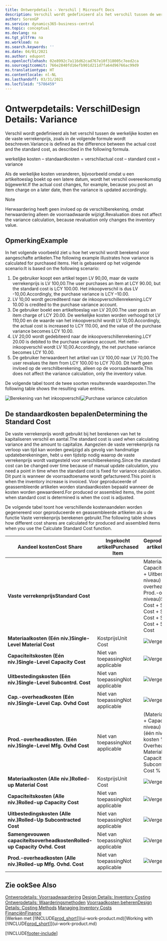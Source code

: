 ```yaml
---
title: Ontwerpdetails - Verschil | Microsoft Docs
description: Verschil wordt gedefinieerd als het verschil tussen de werkelijke kosten en de vaste verrekenprijs, zoals in de volgende formule wordt beschreven.
author: SorenGP
ms.service: dynamics365-business-central
ms.topic: conceptual
ms.devlang: na
ms.tgt_pltfrm: na
ms.workload: na
ms.search.keywords: ''
ms.date: 04/01/2021
ms.author: edupont
ms.openlocfilehash: 02e8992c7a116d62cad767e10f318005c7eed2ca
ms.sourcegitcommit: 766e2840fd16efb901d211d7fa64d96766ac99d9
ms.translationtype: HT
ms.contentlocale: nl-NL
ms.lasthandoff: 03/31/2021
ms.locfileid: "5786459"
---
```

# <a name="design-details-variance"></a><span data-ttu-id="d336f-103">Ontwerpdetails: Verschil</span><span class="sxs-lookup"><span data-stu-id="d336f-103">Design Details: Variance</span></span>
<span data-ttu-id="d336f-104">Verschil wordt gedefinieerd als het verschil tussen de werkelijke kosten en de vaste verrekenprijs, zoals in de volgende formule wordt beschreven.</span><span class="sxs-lookup"><span data-stu-id="d336f-104">Variance is defined as the difference between the actual cost and the standard cost, as described in the following formula.</span></span>  

 <span data-ttu-id="d336f-105">werkelijke kosten – standaardkosten = verschil</span><span class="sxs-lookup"><span data-stu-id="d336f-105">actual cost – standard cost = variance</span></span>  

 <span data-ttu-id="d336f-106">Als de werkelijke kosten veranderen, bijvoorbeeld omdat u een artikeltoeslag boekt op een latere datum, wordt het verschil overeenkomstig bijgewerkt.</span><span class="sxs-lookup"><span data-stu-id="d336f-106">If the actual cost changes, for example, because you post an item charge on a later date, then the variance is updated accordingly.</span></span>  

> [!NOTE]  
>  <span data-ttu-id="d336f-107">Herwaardering heeft geen invloed op de verschilberekening, omdat herwaardering alleen de voorraadwaarde wijzigt.</span><span class="sxs-lookup"><span data-stu-id="d336f-107">Revaluation does not affect the variance calculation, because revaluation only changes the inventory value.</span></span>  

## <a name="example"></a><span data-ttu-id="d336f-108">Opmerking</span><span class="sxs-lookup"><span data-stu-id="d336f-108">Example</span></span>  
 <span data-ttu-id="d336f-109">In het volgende voorbeeld ziet u hoe het verschil wordt berekend voor aangeschafte artikelen.</span><span class="sxs-lookup"><span data-stu-id="d336f-109">The following example illustrates how variance is calculated for purchased items.</span></span> <span data-ttu-id="d336f-110">Het is gebaseerd op het volgende scenario:</span><span class="sxs-lookup"><span data-stu-id="d336f-110">It is based on the following scenario:</span></span>  

1.  <span data-ttu-id="d336f-111">De gebruiker koopt een artikel tegen LV 90,00, maar de vaste verrekenprijs is LV 100,00.</span><span class="sxs-lookup"><span data-stu-id="d336f-111">The user purchases an item at LCY 90.00, but the standard cost is LCY 100.00.</span></span> <span data-ttu-id="d336f-112">Het inkoopverschil is dus LV -10,00.</span><span class="sxs-lookup"><span data-stu-id="d336f-112">Accordingly, the purchase variance is LCY –10.00.</span></span>  
2.  <span data-ttu-id="d336f-113">LV 10,00 wordt gecrediteerd naar de inkoopverschillenrekening.</span><span class="sxs-lookup"><span data-stu-id="d336f-113">LCY 10.00 is credited to the purchase variance account.</span></span>  
3.  <span data-ttu-id="d336f-114">De gebruiker boekt een artikeltoeslag van LV 20,00.</span><span class="sxs-lookup"><span data-stu-id="d336f-114">The user posts an item charge of LCY 20.00.</span></span> <span data-ttu-id="d336f-115">De werkelijke kosten worden verhoogd tot LV 110,00 en de waarde van het inkoopverschil wordt LV 10,00.</span><span class="sxs-lookup"><span data-stu-id="d336f-115">Accordingly, the actual cost is increased to LCY 110.00, and the value of the purchase variance becomes LCY 10.00.</span></span>  
4.  <span data-ttu-id="d336f-116">LV 20,00 wordt gedebiteerd naar de inkoopverschillenrekening.</span><span class="sxs-lookup"><span data-stu-id="d336f-116">LCY 20.00 is debited to the purchase variance account.</span></span> <span data-ttu-id="d336f-117">Het netto-inkoopverschil wordt LV 10,00.</span><span class="sxs-lookup"><span data-stu-id="d336f-117">Accordingly, the net purchase variance becomes LCY 10.00.</span></span>  
5.  <span data-ttu-id="d336f-118">De gebruiker herwaardeert het artikel van LV 100,00 naar LV 70,00.</span><span class="sxs-lookup"><span data-stu-id="d336f-118">The user revalues the item from LCY 100.00 to LCY 70.00.</span></span> <span data-ttu-id="d336f-119">Dit heeft geen invloed op de verschilberekening, alleen op de voorraadwaarde.</span><span class="sxs-lookup"><span data-stu-id="d336f-119">This does not affect the variance calculation, only the inventory value.</span></span>  

 <span data-ttu-id="d336f-120">De volgende tabel toont de twee soorten resulterende waardeposten.</span><span class="sxs-lookup"><span data-stu-id="d336f-120">The following table shows the resulting value entries.</span></span>  

 <span data-ttu-id="d336f-121">![Berekening van het inkoopverschil](media/design_details_inventory_costing_11_purchase_variance.png "Berekening van het inkoopverschil")</span><span class="sxs-lookup"><span data-stu-id="d336f-121">![Purchase variance calculation](media/design_details_inventory_costing_11_purchase_variance.png "Purchase variance calculation")</span></span>  

## <a name="determining-the-standard-cost"></a><span data-ttu-id="d336f-122">De standaardkosten bepalen</span><span class="sxs-lookup"><span data-stu-id="d336f-122">Determining the Standard Cost</span></span>  
 <span data-ttu-id="d336f-123">De vaste verrekenprijs wordt gebruikt bij het berekenen van het te kapitaliseren verschil en aantal.</span><span class="sxs-lookup"><span data-stu-id="d336f-123">The standard cost is used when calculating variance and the amount to capitalize.</span></span> <span data-ttu-id="d336f-124">Aangezien de vaste verrekenprijs na verloop van tijd kan worden gewijzigd als gevolg van handmatige updateberekeningen, hebt u een tijdstip nodig waarop de vaste verrekenprijs wordt vastgesteld voor verschilberekening.</span><span class="sxs-lookup"><span data-stu-id="d336f-124">Since the standard cost can be changed over time because of manual update calculation, you need a point in time when the standard cost is fixed for variance calculation.</span></span> <span data-ttu-id="d336f-125">Dit punt is wanneer de voorraadtoename wordt gefactureerd.</span><span class="sxs-lookup"><span data-stu-id="d336f-125">This point is when the inventory increase is invoiced.</span></span> <span data-ttu-id="d336f-126">Voor geproduceerde of geassembleerde artikelen worden standaardkosten bepaald wanneer de kosten worden gewaardeerd.</span><span class="sxs-lookup"><span data-stu-id="d336f-126">For produced or assembled items, the point when standard cost is determined is when the cost is adjusted.</span></span>  

 <span data-ttu-id="d336f-127">De volgende tabel toont hoe verschillende kostenaandelen worden gegenereerd voor geproduceerde en geassembleerde artikelen als u de functie Vaste verrekenprijs berekenen gebruikt.</span><span class="sxs-lookup"><span data-stu-id="d336f-127">The following table shows how different cost shares are calculated for produced and assembled items when you use the Calculate Standard Cost function.</span></span>  

|<span data-ttu-id="d336f-128">Aandeel kosten</span><span class="sxs-lookup"><span data-stu-id="d336f-128">Cost Share</span></span>|<span data-ttu-id="d336f-129">Ingekocht artikel</span><span class="sxs-lookup"><span data-stu-id="d336f-129">Purchased Item</span></span>|<span data-ttu-id="d336f-130">Geproduceerd/geassembleerd artikel</span><span class="sxs-lookup"><span data-stu-id="d336f-130">Produced/Assembled Item</span></span>|  
|----------------|--------------------|------------------------------|  
|<span data-ttu-id="d336f-131">**Vaste verrekenprijs**</span><span class="sxs-lookup"><span data-stu-id="d336f-131">**Standard Cost**</span></span>||<span data-ttu-id="d336f-132">Materiaalkosten (één niveau) + Capaciteitskosten (één niveau) + Uitbestedingskosten (één niveau) + Cap.-overheadkosten (één niveau) + Prod.-overheadkosten (één niveau)</span><span class="sxs-lookup"><span data-stu-id="d336f-132">Single-Level Material Cost + Single-Level Capacity Cost + Single-Level Subcontrd. Cost + Single-Level Cap. Ovhd. Cost + Single-Level Mfg. Ovhd. Cost</span></span>|  
|<span data-ttu-id="d336f-133">**Materiaalkosten (Eén niv.)**</span><span class="sxs-lookup"><span data-stu-id="d336f-133">**Single-Level Material Cost**</span></span>|<span data-ttu-id="d336f-134">Kostprijs</span><span class="sxs-lookup"><span data-stu-id="d336f-134">Unit Cost</span></span>|<span data-ttu-id="d336f-135">![Vergelijking 1](media/design_details_inventory_costing_11_equation_1.png "Vergelijking 1")</span><span class="sxs-lookup"><span data-stu-id="d336f-135">![Equation 1](media/design_details_inventory_costing_11_equation_1.png "Equation 1")</span></span>|  
|<span data-ttu-id="d336f-136">**Capaciteitskosten (Eén niv.)**</span><span class="sxs-lookup"><span data-stu-id="d336f-136">**Single-Level Capacity Cost**</span></span>|<span data-ttu-id="d336f-137">Niet van toepassing</span><span class="sxs-lookup"><span data-stu-id="d336f-137">Not applicable</span></span>|<span data-ttu-id="d336f-138">![Vergelijking 2](media/design_details_inventory_costing_11_equation_2.png "Vergelijking 2")</span><span class="sxs-lookup"><span data-stu-id="d336f-138">![Equation 2](media/design_details_inventory_costing_11_equation_2.png "Equation 2")</span></span>|  
|<span data-ttu-id="d336f-139">**Uitbestedingskosten (Eén niv.)**</span><span class="sxs-lookup"><span data-stu-id="d336f-139">**Single-Level Subcontrd. Cost**</span></span>|<span data-ttu-id="d336f-140">Niet van toepassing</span><span class="sxs-lookup"><span data-stu-id="d336f-140">Not applicable</span></span>|<span data-ttu-id="d336f-141">![Vergelijking 3](media/design_details_inventory_costing_11_equation_3.png "Vergelijking 3")</span><span class="sxs-lookup"><span data-stu-id="d336f-141">![Equation 3](media/design_details_inventory_costing_11_equation_3.png "Equation 3")</span></span>|  
|<span data-ttu-id="d336f-142">**Cap.-overheadkosten (Eén niv.)**</span><span class="sxs-lookup"><span data-stu-id="d336f-142">**Single-Level Cap. Ovhd Cost**</span></span>|<span data-ttu-id="d336f-143">Niet van toepassing</span><span class="sxs-lookup"><span data-stu-id="d336f-143">Not applicable</span></span>|<span data-ttu-id="d336f-144">![Vergelijking 4](media/design_details_inventory_costing_11_equation_4.png "Vergelijking 4")</span><span class="sxs-lookup"><span data-stu-id="d336f-144">![Equation 4](media/design_details_inventory_costing_11_equation_4.png "Equation 4")</span></span>|  
|<span data-ttu-id="d336f-145">**Prod.-overheadkosten. (Eén niv.)**</span><span class="sxs-lookup"><span data-stu-id="d336f-145">**Single-Level Mfg. Ovhd Cost**</span></span>|<span data-ttu-id="d336f-146">Niet van toepassing</span><span class="sxs-lookup"><span data-stu-id="d336f-146">Not applicable</span></span>|<span data-ttu-id="d336f-147">(Materiaalkosten (één niveau) + Capaciteitskosten (één niveau) + Uitbestedingskosten (één niveau)) \* Indirecte kosten % / 100 + Overheadtarief</span><span class="sxs-lookup"><span data-stu-id="d336f-147">(Single-Level Material Cost + Single-Level Capacity Cost + Single-Level Subcontrd. Cost) \* Indirect Cost % / 100 + Overhead Rate</span></span>|  
|<span data-ttu-id="d336f-148">**Materiaalkosten (Alle niv.)**</span><span class="sxs-lookup"><span data-stu-id="d336f-148">**Rolled-up Material Cost**</span></span>|<span data-ttu-id="d336f-149">Kostprijs</span><span class="sxs-lookup"><span data-stu-id="d336f-149">Unit Cost</span></span>|<span data-ttu-id="d336f-150">![Vergelijking 5](media/design_details_inventory_costing_11_equation_5.png "Vergelijking 5")</span><span class="sxs-lookup"><span data-stu-id="d336f-150">![Equation 5](media/design_details_inventory_costing_11_equation_5.png "Equation 5")</span></span>|  
|<span data-ttu-id="d336f-151">**Capaciteitskosten (Alle niv.)**</span><span class="sxs-lookup"><span data-stu-id="d336f-151">**Rolled-up Capacity Cost**</span></span>|<span data-ttu-id="d336f-152">Niet van toepassing</span><span class="sxs-lookup"><span data-stu-id="d336f-152">Not applicable</span></span>|<span data-ttu-id="d336f-153">![Vergelijking 6](media/design_details_inventory_costing_11_equation_6.png "Vergelijking 6")</span><span class="sxs-lookup"><span data-stu-id="d336f-153">![Equation 6](media/design_details_inventory_costing_11_equation_6.png "Equation 6")</span></span>|  
|<span data-ttu-id="d336f-154">**Uitbestedingskosten (Alle niv.)**</span><span class="sxs-lookup"><span data-stu-id="d336f-154">**Rolled-Up Subcontracted Cost**</span></span>|<span data-ttu-id="d336f-155">Niet van toepassing</span><span class="sxs-lookup"><span data-stu-id="d336f-155">Not applicable</span></span>|<span data-ttu-id="d336f-156">![Vergelijking 7](media/design_details_inventory_costing_11_equation_7.png "Vergelijking 7")</span><span class="sxs-lookup"><span data-stu-id="d336f-156">![Equation 7](media/design_details_inventory_costing_11_equation_7.png "Equation 7")</span></span>|  
|<span data-ttu-id="d336f-157">**Samengevouwen capaciteitsoverheadkosten**</span><span class="sxs-lookup"><span data-stu-id="d336f-157">**Rolled-up Capacity Ovhd. Cost**</span></span>|<span data-ttu-id="d336f-158">Niet van toepassing</span><span class="sxs-lookup"><span data-stu-id="d336f-158">Not applicable</span></span>|<span data-ttu-id="d336f-159">![Vergelijking 8](media/design_details_inventory_costing_11_equation_8.png "Vergelijking 8")</span><span class="sxs-lookup"><span data-stu-id="d336f-159">![Equation 8](media/design_details_inventory_costing_11_equation_8.png "Equation 8")</span></span>|  
|<span data-ttu-id="d336f-160">**Prod.-overheadkosten (Alle niv.)**</span><span class="sxs-lookup"><span data-stu-id="d336f-160">**Rolled-up Mfg. Ovhd. Cost**</span></span>|<span data-ttu-id="d336f-161">Niet van toepassing</span><span class="sxs-lookup"><span data-stu-id="d336f-161">Not applicable</span></span>|<span data-ttu-id="d336f-162">![Vergelijking 9](media/design_details_inventory_costing_11_equation_9.png "Vergelijking 9")</span><span class="sxs-lookup"><span data-stu-id="d336f-162">![Equation 9](media/design_details_inventory_costing_11_equation_9.png "Equation 9")</span></span>|  

## <a name="see-also"></a><span data-ttu-id="d336f-163">Zie ook</span><span class="sxs-lookup"><span data-stu-id="d336f-163">See Also</span></span>  
 <span data-ttu-id="d336f-164">[Ontwerpdetails: Voorraadwaardering](design-details-inventory-costing.md) </span><span class="sxs-lookup"><span data-stu-id="d336f-164">[Design Details: Inventory Costing](design-details-inventory-costing.md) </span></span>  
 <span data-ttu-id="d336f-165">[Ontwerpdetails: Waarderingsmethoden](design-details-costing-methods.md) [Voorraadkosten beheren](finance-manage-inventory-costs.md)</span><span class="sxs-lookup"><span data-stu-id="d336f-165">[Design Details: Costing Methods](design-details-costing-methods.md) [Managing Inventory Costs](finance-manage-inventory-costs.md)</span></span>  
 [<span data-ttu-id="d336f-166">Financiën</span><span class="sxs-lookup"><span data-stu-id="d336f-166">Finance</span></span>](finance.md)  
 <span data-ttu-id="d336f-167">[Werken met [!INCLUDE[prod_short](includes/prod_short.md)]](ui-work-product.md)</span><span class="sxs-lookup"><span data-stu-id="d336f-167">[Working with [!INCLUDE[prod_short](includes/prod_short.md)]](ui-work-product.md)</span></span>


[!INCLUDE[footer-include](includes/footer-banner.md)]